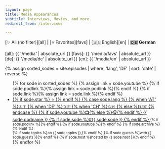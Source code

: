 ```yaml
---
layout: page
title: Media Appearances
subtitle: Interviews, Movies, and more.
redirect_from: /interviews

---
```


[✨ All (no filter)][all] | [⭐ Favorites][favs] | [🇺🇸 English][en] | **🇩🇪 German**

[all]: {{ '/media' | absolute_url }}
[favs]: {{ '/media/favs' | absolute_url }}
[de]: {{ '/media/de' | absolute_url }}
[en]: {{ '/media/en' | absolute_url }}


{% assign sorted_sodes = site.episodes | where: 'lang', 'DE' | sort: 'date' | reverse %}

<ul class="sodes">
{% for sode in sorted_sodes %}
  {% assign link = sode.youtube %}
  {% if sode.podlink %}{% assign link = sode.podlink %}{% endif %}
  {% if sode.link %}{% assign link = sode.link %}{% endif %}
  <li>
    <a href="{{ link }}" target="_blank" title="Released on {{ sode.date }} by {{ sode.host }}">
      {% if sode.star %} ⭐ {% endif %}
      {% case sode.lang %}
        {% when 'AT' %}🇦🇹
        {% when 'DE' %}🇩🇪
        {% when 'CH' %}🇨🇭
        {% else %}🇺🇸
      {% endcase %}
      {% if sode.youtube %}📺{% else %}🎧{% endif %}
      {{ sode.podname }}
      {% if sode.sode %}#{{ sode.sode }} {% endif %}
    </a>
    <small>
      {% if sode.podlink %}<a href="{{ sode.podlink }}" target="_blank"><i class="fab fa-podcast"></i></a>{% endif %}
      {% if sode.youtube %}<a href="{{ sode.youtube }}" target="_blank"><i class="fab fa-youtube"></i></a>{% endif %}
      {% if sode.archive %}<a href="{{ sode.archive }}" target="_blank"><i class="fab fa-archive"></i></a>{% endif %}
      <br/>
      {% if sode.topics %}on {{ sode.topics }},{% endif %}
      {% if sode.guests %}with {{ sode.guests }}{% endif %}
      {% if sode.host %}hosted by {{ sode.host }}{% endif %}
    </small>

  </li>
{% endfor %}
</ul>
